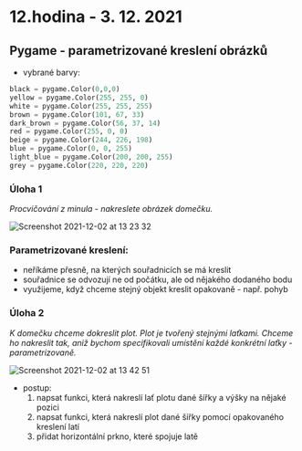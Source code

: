# 12.hodina - 3. 12. 2021

## Pygame - parametrizované kreslení obrázků

- vybrané barvy:
``` python
black = pygame.Color(0,0,0)
yellow = pygame.Color(255, 255, 0)
white = pygame.Color(255, 255, 255)
brown = pygame.Color(101, 67, 33)
dark_brown = pygame.Color(56, 37, 14)
red = pygame.Color(255, 0, 0)
beige = pygame.Color(244, 226, 198)
blue = pygame.Color(0, 0, 255)
light_blue = pygame.Color(200, 200, 255)
grey = pygame.Color(220, 220, 220)
```

### Úloha 1
*Procvičování z minula - nakreslete obrázek domečku.*

![Screenshot 2021-12-02 at 13 23 32](https://user-images.githubusercontent.com/44325210/144421264-bee1a4fc-325a-45e1-9a38-5c6c9ae08b71.png)


### Parametrizované kreslení:
- neříkáme přesně, na kterých souřadnicích se má kreslit
- souřadnice se odvozují ne od počátku, ale od nějakého dodaného bodu
- využijeme, když chceme stejný objekt kreslit opakovaně - např. pohyb

### Úloha 2
*K domečku chceme dokreslit plot. Plot je tvořený stejnými laťkami. Chceme ho nakreslit tak, aniž bychom specifikovali umístění každé konkrétní laťky - parametrizovaně.*

![Screenshot 2021-12-02 at 13 42 51](https://user-images.githubusercontent.com/44325210/144424176-6a19bcae-d812-4de9-be21-6f121456d6f5.png)

- postup:
  1) napsat funkci, která nakreslí lať plotu dané šířky a výšky na nějaké pozici
  2) napsat funkci, která nakreslí plot dané šířky pomocí opakovaného kreslení latí
  3) přidat horizontální prkno, které spojuje latě
